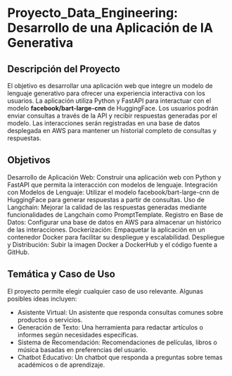 # Proyecto_Data_Engineering: Desarrollo de una Aplicación de IA Generativa

## Descripción del Proyecto
El objetivo es desarrollar una aplicación web que integre un modelo de lenguaje generativo para ofrecer una experiencia interactiva con los usuarios. La aplicación utiliza Python y FastAPI para interactuar con el modelo **facebook/bart-large-cnn** de HuggingFace. Los usuarios podrán enviar consultas a través de la API y recibir respuestas generadas por el modelo. Las interacciones serán registradas en una base de datos desplegada en AWS para mantener un historial completo de consultas y respuestas.

## Objetivos
Desarrollo de Aplicación Web: Construir una aplicación web con Python y FastAPI que permita la interacción con modelos de lenguaje.
Integración con Modelos de Lenguaje: Utilizar el modelo facebook/bart-large-cnn de HuggingFace para generar respuestas a partir de consultas.
Uso de Langchain: Mejorar la calidad de las respuestas generadas mediante funcionalidades de Langchain como PromptTemplate.
Registro en Base de Datos: Configurar una base de datos en AWS para almacenar un histórico de las interacciones.
Dockerización: Empaquetar la aplicación en un contenedor Docker para facilitar su despliegue y escalabilidad.
Despliegue y Distribución: Subir la imagen Docker a DockerHub y el código fuente a GitHub.

## Temática y Caso de Uso
El proyecto permite elegir cualquier caso de uso relevante. Algunas posibles ideas incluyen:

- Asistente Virtual: Un asistente que responda consultas comunes sobre productos o servicios.
- Generación de Texto: Una herramienta para redactar artículos o informes según necesidades específicas.
- Sistema de Recomendación: Recomendaciones de películas, libros o música basadas en preferencias del usuario.
- Chatbot Educativo: Un chatbot que responda a preguntas sobre temas académicos o de aprendizaje.
